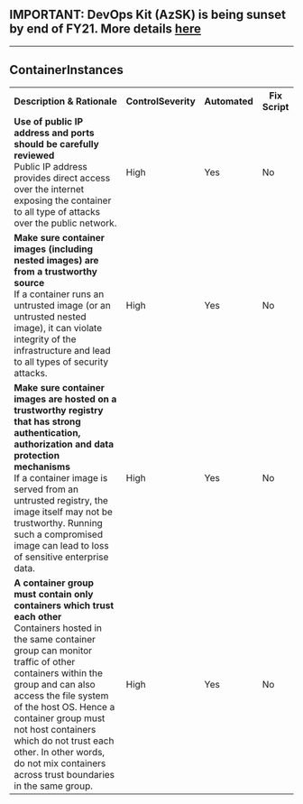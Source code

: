 ## IMPORTANT: DevOps Kit (AzSK) is being sunset by end of FY21. More details [here](../../../ReleaseNotes/AzSKSunsetNotice.md)
----------------------------------------------

<html>
<head>

</head><body>
<H2>ContainerInstances</H2>
<table>
<tr><th>Description & Rationale</th><th>ControlSeverity</th><th>Automated</th><th>Fix Script</th></tr><tr><td><b>Use of public IP address and ports should be carefully reviewed</b><br/>Public IP address provides direct access over the internet exposing the container to all type of attacks over the public network.</td><td>High</td><td>Yes</td><td>No</td></tr>
<tr><td><b>Make sure container images (including nested images) are from a trustworthy source</b><br/>If a container runs an untrusted image (or an untrusted nested image), it can violate integrity of the infrastructure and lead to all types of security attacks.</td><td>High</td><td>Yes</td><td>No</td></tr>
<tr><td><b>Make sure container images are hosted on a trustworthy registry that has strong authentication, authorization and data protection mechanisms</b><br/>If a container image is served from an untrusted registry, the image itself may not be trustworthy. Running such a compromised image can lead to loss of sensitive enterprise data.</td><td>High</td><td>Yes</td><td>No</td></tr>
<tr><td><b>A container group must contain only containers which trust each other</b><br/>Containers hosted in the same container group can monitor traffic of other containers within the group and can also access the file system of the host OS. Hence a container group must not host containers which do not trust each other. In other words, do not mix containers across trust boundaries in the same group.</td><td>High</td><td>Yes</td><td>No</td></tr>
</table>
</body></html>
